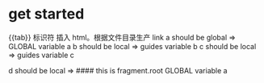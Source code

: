 # get started

{{tab}} 标识符 插入 html。根据文件目录生产 link
a should be global => GLOBAL variable a
b should be local => guides variable b
c should be local => guides variable c

d should be local => #### this is fragment.root
GLOBAL variable a

